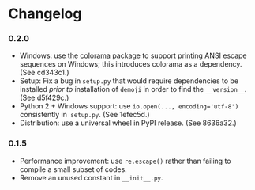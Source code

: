# Changelog

### 0.2.0

- Windows: use the [colorama] package to support printing ANSI escape sequences on Windows;
  this introduces colorama as a dependency.  (See cd343c1.)
- Setup: Fix a bug in `setup.py` that would require dependencies to be installed
  _prior to_ installation of `demoji` in order to find the `__version__`.
  (See d5f429c.)
- Python 2 + Windows support: use `io.open(..., encoding='utf-8')` consistently in` setup.py`.
  (See 1efec5d.)
- Distribution: use a universal wheel in PyPI release. (See 8636a32.)

[colorama]: https://github.com/tartley/colorama

### 0.1.5

- Performance improvement: use `re.escape()` rather than failing to compile a small subset of codes.
- Remove an unused constant in `__init__.py`.

